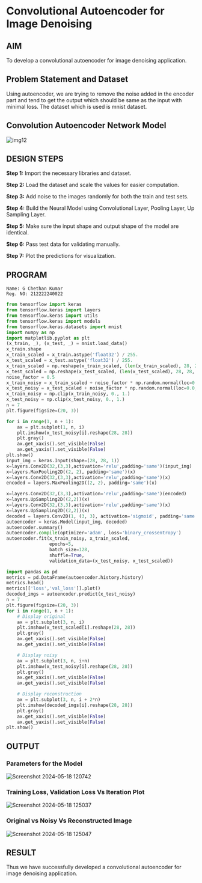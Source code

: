 # Convolutional Autoencoder for Image Denoising
## AIM
To develop a convolutional autoencoder for image denoising application.
## Problem Statement and Dataset
Using autoencoder, we are trying to remove the noise added in the encoder part and tend to get the output which should be same as the input with minimal loss. 
The dataset which is used is mnist dataset.
## Convolution Autoencoder Network Model

![img12](https://github.com/Gchethankumar/convolutional-denoising-autoencoder/assets/118348224/8a0b8079-42e3-4891-ab48-86e89bbe4913)


## DESIGN STEPS
**Step 1:** Import the necessary libraries and dataset.

**Step 2:** Load the dataset and scale the values for easier computation.

**Step 3:** Add noise to the images randomly for both the train and test sets.

**Step 4:** Build the Neural Model using Convolutional Layer, Pooling Layer, Up Sampling Layer. 

**Step 5:** Make sure the input shape and output shape of the model are identical.

**Step 6:** Pass test data for validating manually.

**Step 7:** Plot the predictions for visualization.
## PROGRAM
```
Name: G Chethan Kumar
Reg. NO: 212222240022
```

```python
from tensorflow import keras
from tensorflow.keras import layers
from tensorflow.keras import utils
from tensorflow.keras import models
from tensorflow.keras.datasets import mnist
import numpy as np
import matplotlib.pyplot as plt
(x_train, _), (x_test, _) = mnist.load_data()
x_train.shape
x_train_scaled = x_train.astype('float32') / 255.
x_test_scaled = x_test.astype('float32') / 255.
x_train_scaled = np.reshape(x_train_scaled, (len(x_train_scaled), 28, 28, 1))
x_test_scaled = np.reshape(x_test_scaled, (len(x_test_scaled), 28, 28, 1))
noise_factor = 0.5
x_train_noisy = x_train_scaled + noise_factor * np.random.normal(loc=0.0, scale=1.0, size=x_train_scaled.shape)
x_test_noisy = x_test_scaled + noise_factor * np.random.normal(loc=0.0, scale=1.0, size=x_test_scaled.shape)
x_train_noisy = np.clip(x_train_noisy, 0., 1.)
x_test_noisy = np.clip(x_test_noisy, 0., 1.)
n = 7
plt.figure(figsize=(20, 3))
```

```python
for i in range(1, n + 1):
    ax = plt.subplot(1, n, i)
    plt.imshow(x_test_noisy[i].reshape(28, 28))
    plt.gray()
    ax.get_xaxis().set_visible(False)
    ax.get_yaxis().set_visible(False)
plt.show()
input_img = keras.Input(shape=(28, 28, 1))
x=layers.Conv2D(32,(3,3),activation='relu',padding='same')(input_img)
x=layers.MaxPooling2D((2, 2), padding='same')(x)
x=layers.Conv2D(32,(3,3),activation='relu',padding='same')(x)
encoded = layers.MaxPooling2D((2, 2), padding='same')(x)

x=layers.Conv2D(32,(3,3),activation='relu',padding='same')(encoded)
x=layers.UpSampling2D((2,2))(x)
x=layers.Conv2D(32,(3,3),activation='relu',padding='same')(x)
x=layers.UpSampling2D((2,2))(x)
decoded = layers.Conv2D(1, (3, 3), activation='sigmoid', padding='same')(x)
autoencoder = keras.Model(input_img, decoded)
autoencoder.summary()
autoencoder.compile(optimizer='adam', loss='binary_crossentropy')
autoencoder.fit(x_train_noisy, x_train_scaled,
                epochs=5,
                batch_size=128,
                shuffle=True,
                validation_data=(x_test_noisy, x_test_scaled))
```

```python
import pandas as pd
metrics = pd.DataFrame(autoencoder.history.history)
metrics.head()
metrics[['loss','val_loss']].plot()
decoded_imgs = autoencoder.predict(x_test_noisy)
n = 7
plt.figure(figsize=(20, 3))
for i in range(1, n + 1):
    # Display original
    ax = plt.subplot(3, n, i)
    plt.imshow(x_test_scaled[i].reshape(28, 28))
    plt.gray()
    ax.get_xaxis().set_visible(False)
    ax.get_yaxis().set_visible(False)

    # Display noisy
    ax = plt.subplot(3, n, i+n)
    plt.imshow(x_test_noisy[i].reshape(28, 28))
    plt.gray()
    ax.get_xaxis().set_visible(False)
    ax.get_yaxis().set_visible(False)

    # Display reconstruction
    ax = plt.subplot(3, n, i + 2*n)
    plt.imshow(decoded_imgs[i].reshape(28, 28))
    plt.gray()
    ax.get_xaxis().set_visible(False)
    ax.get_yaxis().set_visible(False)
plt.show()
```

## OUTPUT

### Parameters for the Model

![Screenshot 2024-05-18 120742](https://github.com/Gchethankumar/convolutional-denoising-autoencoder/assets/118348224/d8b67fa4-7adf-4528-888a-2588c94eb69b)


### Training Loss, Validation Loss Vs Iteration Plot

![Screenshot 2024-05-18 125037](https://github.com/Gchethankumar/convolutional-denoising-autoencoder/assets/118348224/d3616001-aedc-4a4b-9218-6177df7adf5b)


### Original vs Noisy Vs Reconstructed Image

![Screenshot 2024-05-18 125047](https://github.com/Gchethankumar/convolutional-denoising-autoencoder/assets/118348224/2b3c92e7-0cd4-477c-98b7-73cfcc3d8859)


## RESULT
Thus we have successfully developed a convolutional autoencoder for image denoising application.
